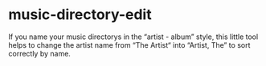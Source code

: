 music-directory-edit
====================

If you name your music directorys in the “artist - album” style, this little tool helps to change the artist name from “The Artist“ into “Artist, The” to sort correctly by name.
